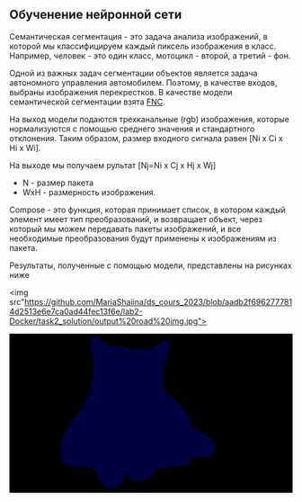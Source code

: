 ## Обученение нейронной сети 
Cемантическая сегментация - это задача анализа изображений, в которой мы классифицируем каждый пиксель изображения в класс. Например, человек - это один класс, мотоцикл - второй, а третий - фон. 

Одной из важных задач сегментации объектов является задача автономного управления автомобилем. Поэтому, в качестве входов, выбраны изображения перекрестков. В качестве модели семантической сегментации взята [FNC](https://machinelearningmastery.ru/efficient-method-for-running-fully-convolutional-networks-fcns-3174dc6a692b/).

На выход модели подаются трехканальные (rgb) изображения, которые нормализуются с помощью среднего значения и стандартного отклонения. Таким образом, размер входного сигнала равен [Ni x Ci x Hi x Wi]. 

На выходе мы получаем рультат [Nj=Ni x Cj x Hj x Wj]
- N - размер пакета
- WхH - размерность изображения.

Compose - это функция, которая принимает список, в котором каждый элемент имеет тип преобразований, и возвращает объект, через который мы можем передавать пакеты изображений, и все необходимые преобразования будут применены к изображениям из пакета.

Результаты, полученные с помощью модели, представлены на рисунках ниже

<img src"https://github.com/MariaShaiina/ds_cours_2023/blob/aadb2f6962777814d2513e6e7ca0ad44fec13f6e/lab2-Docker/task2_solution/output%20road%20img.jpg">


<img src="https://github.com/MariaShaiina/ds_cours_2023/blob/aadb2f6962777814d2513e6e7ca0ad44fec13f6e/lab2-Docker/task2_solution/output%20cat%20img.jpg">
